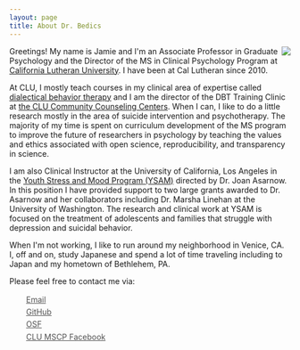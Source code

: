 ```yaml
---
layout: page
title: About Dr. Bedics
---
```



<center>
<img src="bedics/public/jamie.png" align="right">
</center> 

Greetings! My name is Jamie and I'm an Associate Professor in Graduate Psychology and the Director of the MS in Clinical Psychology Program at [California Lutheran University](https://www.callutheran.edu/faculty/profile.html?id=jbedics). I have been at Cal Lutheran since 2010. 

At CLU, I mostly teach courses in my clinical area of expertise called [dialectical behavior therapy](https://www.callutheran.edu/academics/graduate/psyd-clinical-psychology/dbt.html) and I am the director of the DBT Training Clinic at [the CLU Community Counseling Centers](http://www.clucounseling.org/services/dbt.html).  When I can, I like to do a little research mostly in the area of suicide intervention and psychotherapy.  The majority of my time is spent on curriculum development of the MS program to improve the future of researchers in psychology by teaching the values and ethics associated with open science, reproducibility, and transparency in science. 

I am also Clinical Instructor at the University of California, Los Angeles in the  [Youth Stress and Mood Program (YSAM)](http://www2.semel.ucla.edu/youth-stress) directed by Dr. Joan Asarnow. In this position I have provided support to two large grants awarded to Dr. Asarnow and her collaborators including Dr. Marsha Linehan at the University of Washington. The research and clinical work at YSAM is focused on the treatment of adolescents and families that struggle with depression and suicidal behavior.

When I'm not working, I like to run around my neighborhood in Venice, CA.  I, off and on, study Japanese and spend a lot of time traveling including to Japan and my hometown of Bethlehem, PA.  

Please feel free to contact me via:

<div class="contact-buttons" style="line-height:160%;margin-left:30px;margin-top:10px">
<p>
 <a href="mailto:jbedics@callutheran.edu" target="_blank" style="color:#515151;"><i class="fa fa-envelope" style="font-size:1em"></i>Email<br></a> 
<a href="https://github.com/jdbedics" target="_blank" style="color:#515151;"><i class="fa fa-github" style="font-size:1em"></i>GitHub<br></a> 
<a href="https://osf.io/h48c6/" target="_blank" style="color:#515151;"><i class="fa fa-linkedin" style="font-size:1em"></i>OSF<br></a>
<a href="https://www.facebook.com/clumscp/" target="_blank" style="color:#515151;"><i class="fa fa-twitter"></i>CLU MSCP Facebook<br></a>
</p>
</div>

<br>

